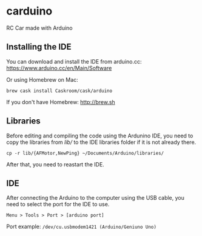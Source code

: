 # carduino
RC Car made with Arduino

## Installing the IDE

You can download and install the IDE from arduino.cc: https://www.arduino.cc/en/Main/Software

Or using Homebrew on Mac:

```brew cask install Caskroom/cask/arduino```

If you don't have Homebrew: http://brew.sh

## Libraries

Before editing and compiling the code using the Ardunino IDE, you need to copy the libraries from _lib/_ to the IDE libraries folder if it is not already there.

```cp -r lib/{AFMotor,NewPing} ~/Documents/Arduino/libraries/```

After that, you need to reastart the IDE.

## IDE

After connecting the Arduino to the computer using the USB cable, you need to select the port for the IDE to use.

```Menu > Tools > Port > [arduino port]```

Port example: `/dev/cu.usbmodem1421 (Arduino/Geniuno Uno)`
